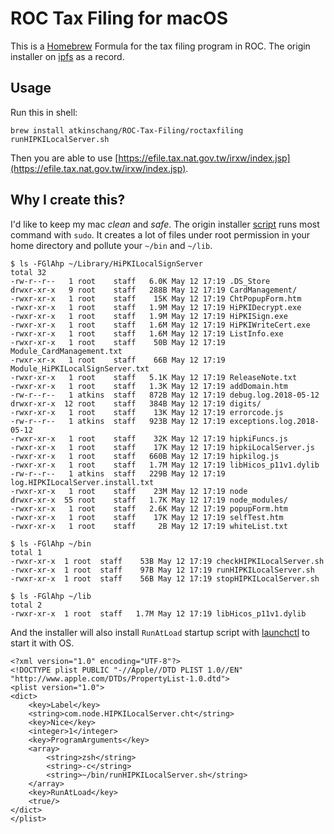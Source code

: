 # ROC Tax Filing for macOS
This is a [Homebrew](https://brew.sh) Formula for the tax filing program in ROC.
The origin installer on [ipfs](https://ipfs.io/ipfs/zBurK93rmxR5oXZZu87YN8C8Bf9D8DxoRPZU5AsfhuDTFR3T4iZmBVHfR93a1NNWNNnydzXVJGD3gfdhFrY19QeiH2Zv7) as a record.
## Usage
Run this in shell:
```
brew install atkinschang/ROC-Tax-Filing/roctaxfiling
runHIPKILocalServer.sh
```
Then you are able to use [https://efile.tax.nat.gov.tw/irxw/index.jsp](https://efile.tax.nat.gov.tw/irxw/index.jsp).
## Why I create this?
I'd like to keep my mac *clean* and *safe*.
The origin installer [script](https://gist.github.com/AtkinsChang/5be357c20583c1ed7bd8c9e9a656cc78) runs most command with `sudo`.
It creates a lot of files under root permission in your home directory and pollute your `~/bin` and `~/lib`.
```
$ ls -FGlAhp ~/Library/HiPKILocalSignServer
total 32
-rw-r--r--   1 root    staff   6.0K May 12 17:19 .DS_Store
drwxr-xr-x   9 root    staff   288B May 12 17:19 CardManagement/
-rwxr-xr-x   1 root    staff    15K May 12 17:19 ChtPopupForm.htm
-rwxr-xr-x   1 root    staff   1.9M May 12 17:19 HiPKIDecrypt.exe
-rwxr-xr-x   1 root    staff   1.9M May 12 17:19 HiPKISign.exe
-rwxr-xr-x   1 root    staff   1.6M May 12 17:19 HiPKIWriteCert.exe
-rwxr-xr-x   1 root    staff   1.6M May 12 17:19 ListInfo.exe
-rwxr-xr-x   1 root    staff    50B May 12 17:19 Module_CardManagement.txt
-rwxr-xr-x   1 root    staff    66B May 12 17:19 Module_HiPKILocalSignServer.txt
-rwxr-xr-x   1 root    staff   5.1K May 12 17:19 ReleaseNote.txt
-rwxr-xr-x   1 root    staff   1.3K May 12 17:19 addDomain.htm
-rw-r--r--   1 atkins  staff   872B May 12 17:19 debug.log.2018-05-12
drwxr-xr-x  12 root    staff   384B May 12 17:19 digits/
-rwxr-xr-x   1 root    staff    13K May 12 17:19 errorcode.js
-rw-r--r--   1 atkins  staff   923B May 12 17:19 exceptions.log.2018-05-12
-rwxr-xr-x   1 root    staff    32K May 12 17:19 hipkiFuncs.js
-rwxr-xr-x   1 root    staff    17K May 12 17:19 hipkiLocalServer.js
-rwxr-xr-x   1 root    staff   660B May 12 17:19 hipkilog.js
-rwxr-xr-x   1 root    staff   1.7M May 12 17:19 libHicos_p11v1.dylib
-rw-r--r--   1 atkins  staff   229B May 12 17:19 log.HIPKILocalServer.install.txt
-rwxr-xr-x   1 root    staff    23M May 12 17:19 node
drwxr-xr-x  55 root    staff   1.7K May 12 17:19 node_modules/
-rwxr-xr-x   1 root    staff   2.6K May 12 17:19 popupForm.htm
-rwxr-xr-x   1 root    staff    17K May 12 17:19 selfTest.htm
-rwxr-xr-x   1 root    staff     2B May 12 17:19 whiteList.txt
```
```
$ ls -FGlAhp ~/bin
total 1
-rwxr-xr-x  1 root  staff    53B May 12 17:19 checkHIPKILocalServer.sh
-rwxr-xr-x  1 root  staff    97B May 12 17:19 runHIPKILocalServer.sh
-rwxr-xr-x  1 root  staff    56B May 12 17:19 stopHIPKILocalServer.sh
```
```
$ ls -FGlAhp ~/lib
total 2
-rwxr-xr-x  1 root  staff   1.7M May 12 17:19 libHicos_p11v1.dylib
```
And the installer will also install `RunAtLoad` startup script with [launchctl](https://developer.apple.com/legacy/library/documentation/Darwin/Reference/ManPages/man1/launchctl.1.html) to start it with OS.
```plist
<?xml version="1.0" encoding="UTF-8"?>
<!DOCTYPE plist PUBLIC "-//Apple//DTD PLIST 1.0//EN" "http://www.apple.com/DTDs/PropertyList-1.0.dtd">
<plist version="1.0">
<dict>
    <key>Label</key>
    <string>com.node.HIPKILocalServer.cht</string>
    <key>Nice</key>
    <integer>1</integer>
    <key>ProgramArguments</key>
    <array>
        <string>zsh</string>
        <string>-c</string>
        <string>~/bin/runHIPKILocalServer.sh</string>
    </array>
    <key>RunAtLoad</key>
    <true/>
</dict>
</plist>
```
